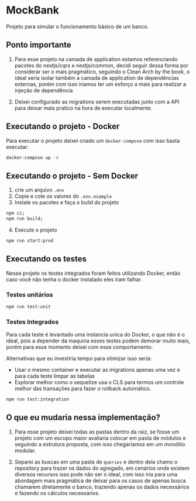 # MockBank

Projeto para simular o funcionamento básico de um banco.

## Ponto importante

1. Para esse projeto na camada de application estamos referenciando pacotes do nestjs/cqrs e nestjs/common, decidi seguir dessa forma por considerar ser o mais pragmático, seguindo o Clean Arch by the book, o ideal seria isolar também a camada de application de dependências externas, porém com isso iriamos ter um esforço a mais para realizar a injeção de dependência

2. Deixei configurado as migrations serem executadas junto com a API para deixar mais pratico na hora de executar localmente.

## Executando o projeto - Docker

Para executar o projeto deixei criado um `docker-compose` com isso basta executar:

```sh
docker-compose up -d
```

## Executando o projeto - Sem Docker

1. crie um arquivo `.env`
2. Copie e cole os valores do `.env.example`
3. Instale os pacotes e faça o build do projeto

```sh
npm ci;
npm run build;
```

4. Execute o projeto

```sh
npm run start:prod
```

## Executando os testes

Nesse projeto os testes integrados foram feitos utilizando Docker, então caso você não tenha o docker instalado eles iram falhar.

### Testes unitários

```sh
npm run test:unit
```

### Testes Integrados

Para cada teste é levantado uma instancia unica do Docker, o que não é o ideal, pois a depender da maquina esses testes podem demorar muito mais, porém para esse momento deixei com esse comportamento.

Alternativas que eu investiria tempo para otimizar isso seria:

- Usar o mesmo container e executar as migrations apenas uma vez e para cada teste limpar as tabelas
- Explorar melhor como o sequelize usa o CLS para termos um controle melhor das transações para fazer o rollback automático.

```sh
npm run test:integration
```

## O que eu mudaria nessa implementação?

1. Para esse projeto deixei todas as pastas dentro da raiz, se fosse um projeto com um escopo maior avaliaria colocar em pasta de módulos e seguindo a estrutura proposta, com isso chegaríamos em um monólito modular.

2. Separei as buscas em uma pasta de `queries` e dentro dela chamo o repository para trazer os dados do agregado, em cenários onde existem diversos recursos isso pode não ser o ideal, com isso iria para uma abordagem mais pragmática de deixar para os casos de apenas busca chamarem diretamente o banco, trazendo apenas os dados necessários e fazendo os cálculos necessários.
